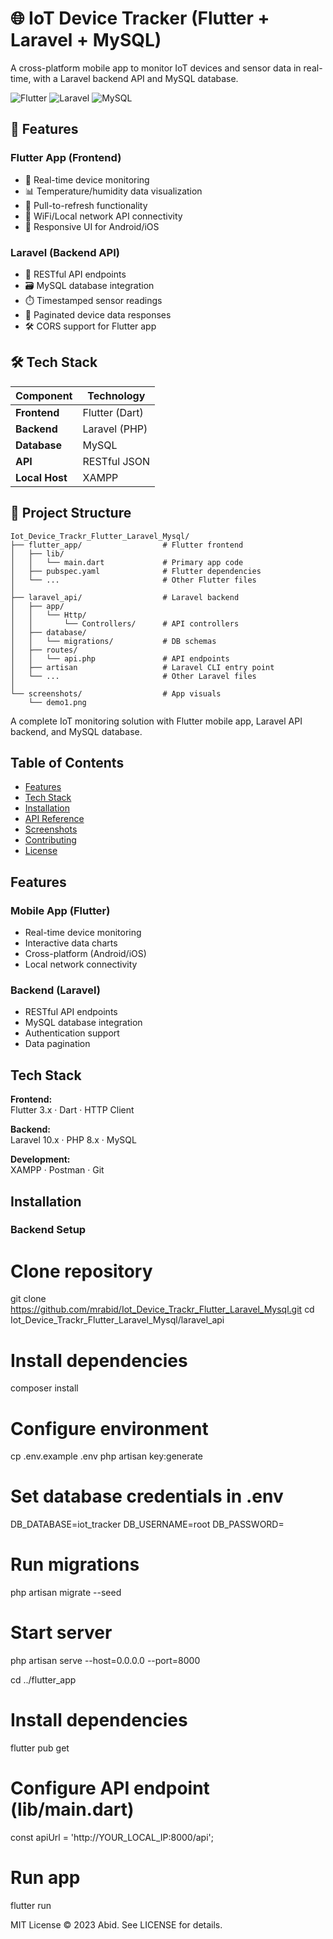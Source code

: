 # 🌐 IoT Device Tracker (Flutter + Laravel + MySQL)

A cross-platform mobile app to monitor IoT devices and sensor data in real-time, with a Laravel backend API and MySQL database.

![Flutter](https://img.shields.io/badge/Flutter-02569B?style=for-the-badge&logo=flutter&logoColor=white)
![Laravel](https://img.shields.io/badge/Laravel-FF2D20?style=for-the-badge&logo=laravel&logoColor=white)
![MySQL](https://img.shields.io/badge/MySQL-005C84?style=for-the-badge&logo=mysql&logoColor=white)


## 🚀 Features

### Flutter App (Frontend)
- 📱 Real-time device monitoring
- 📊 Temperature/humidity data visualization
- 🔄 Pull-to-refresh functionality
- 📶 WiFi/Local network API connectivity
- 📱 Responsive UI for Android/iOS

### Laravel (Backend API)
- 🔐 RESTful API endpoints
- 🗃️ MySQL database integration
- ⏱️ Timestamped sensor readings
- 📡 Paginated device data responses
- 🛠️ CORS support for Flutter app

## 🛠️ Tech Stack

| Component       | Technology |
|----------------|------------|
| **Frontend**   | Flutter (Dart) |
| **Backend**    | Laravel (PHP) |
| **Database**   | MySQL |
| **API**        | RESTful JSON |
| **Local Host** | XAMPP |

## 📂 Project Structure

```
Iot_Device_Trackr_Flutter_Laravel_Mysql/
├── flutter_app/                  # Flutter frontend
│   ├── lib/
│   │   └── main.dart             # Primary app code
│   ├── pubspec.yaml              # Flutter dependencies
│   └── ...                       # Other Flutter files
│
├── laravel_api/                  # Laravel backend
│   ├── app/
│   │   └── Http/
│   │       └── Controllers/      # API controllers
│   ├── database/
│   │   └── migrations/           # DB schemas
│   ├── routes/
│   │   └── api.php               # API endpoints
│   ├── artisan                   # Laravel CLI entry point
│   └── ...                       # Other Laravel files
│
└── screenshots/                  # App visuals
    └── demo1.png
```



A complete IoT monitoring solution with Flutter mobile app, Laravel API backend, and MySQL database.

## Table of Contents
- [Features](#features)
- [Tech Stack](#tech-stack)
- [Installation](#installation)
- [API Reference](#api-reference)
- [Screenshots](#screenshots)
- [Contributing](#contributing)
- [License](#license)

## Features
### Mobile App (Flutter)
- Real-time device monitoring
- Interactive data charts
- Cross-platform (Android/iOS)
- Local network connectivity

### Backend (Laravel)
- RESTful API endpoints
- MySQL database integration
- Authentication support
- Data pagination

## Tech Stack
**Frontend:**  
Flutter 3.x · Dart · HTTP Client  

**Backend:**  
Laravel 10.x · PHP 8.x · MySQL  

**Development:**  
XAMPP · Postman · Git  

## Installation

### Backend Setup

# Clone repository
git clone https://github.com/mrabid/Iot_Device_Trackr_Flutter_Laravel_Mysql.git
cd Iot_Device_Trackr_Flutter_Laravel_Mysql/laravel_api

# Install dependencies
composer install

# Configure environment
cp .env.example .env
php artisan key:generate

# Set database credentials in .env
DB_DATABASE=iot_tracker
DB_USERNAME=root
DB_PASSWORD=

# Run migrations
php artisan migrate --seed

# Start server
php artisan serve --host=0.0.0.0 --port=8000

cd ../flutter_app

# Install dependencies
flutter pub get

# Configure API endpoint (lib/main.dart)
const apiUrl = 'http://YOUR_LOCAL_IP:8000/api';

# Run app
flutter run

MIT License © 2023 Abid. See LICENSE for details.


